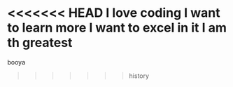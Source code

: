 <<<<<<< HEAD
I love coding
I want to learn more
I want to excel in it
I am th greatest
=======
booya
>>>>>>> history
